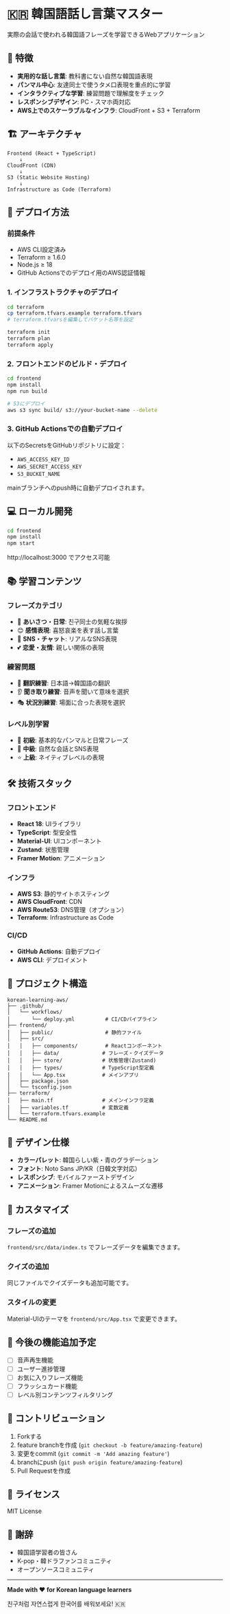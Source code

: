 # 🇰🇷 韓国語話し言葉マスター

実際の会話で使われる韓国語フレーズを学習できるWebアプリケーション

## 🎯 特徴

- **実用的な話し言葉**: 教科書にない自然な韓国語表現
- **パンマル中心**: 友達同士で使うタメ口表現を重点的に学習
- **インタラクティブな学習**: 練習問題で理解度をチェック
- **レスポンシブデザイン**: PC・スマホ両対応
- **AWS上でのスケーラブルなインフラ**: CloudFront + S3 + Terraform

## 🏗️ アーキテクチャ

```
Frontend (React + TypeScript)
    ↓
CloudFront (CDN)
    ↓
S3 (Static Website Hosting)
    ↓
Infrastructure as Code (Terraform)
```

## 🚀 デプロイ方法

### 前提条件

- AWS CLI設定済み
- Terraform ≥ 1.6.0
- Node.js ≥ 18
- GitHub Actionsでのデプロイ用のAWS認証情報

### 1. インフラストラクチャのデプロイ

```bash
cd terraform
cp terraform.tfvars.example terraform.tfvars
# terraform.tfvarsを編集してバケット名等を設定

terraform init
terraform plan
terraform apply
```

### 2. フロントエンドのビルド・デプロイ

```bash
cd frontend
npm install
npm run build

# S3にデプロイ
aws s3 sync build/ s3://your-bucket-name --delete
```

### 3. GitHub Actionsでの自動デプロイ

以下のSecretsをGitHubリポジトリに設定：

- `AWS_ACCESS_KEY_ID`
- `AWS_SECRET_ACCESS_KEY`
- `S3_BUCKET_NAME`

mainブランチへのpush時に自動デプロイされます。

## 💻 ローカル開発

```bash
cd frontend
npm install
npm start
```

http://localhost:3000 でアクセス可能

## 📚 学習コンテンツ

### フレーズカテゴリ
- 👋 **あいさつ・日常**: 친구同士の気軽な挨拶
- 😊 **感情表現**: 喜怒哀楽を表す話し言葉
- 💬 **SNS・チャット**: リアルなSNS表現
- 💕 **恋愛・友情**: 親しい関係の表現

### 練習問題
- 🔄 **翻訳練習**: 日本語→韓国語の翻訳
- 👂 **聞き取り練習**: 音声を聞いて意味を選択
- 🎭 **状況別練習**: 場面に合った表現を選択

### レベル別学習
- 🌱 **初級**: 基本的なパンマルと日常フレーズ
- 🚀 **中級**: 自然な会話とSNS表現
- ⭐ **上級**: ネイティブレベルの表現

## 🛠️ 技術スタック

### フロントエンド
- **React 18**: UIライブラリ
- **TypeScript**: 型安全性
- **Material-UI**: UIコンポーネント
- **Zustand**: 状態管理
- **Framer Motion**: アニメーション

### インフラ
- **AWS S3**: 静的サイトホスティング
- **AWS CloudFront**: CDN
- **AWS Route53**: DNS管理（オプション）
- **Terraform**: Infrastructure as Code

### CI/CD
- **GitHub Actions**: 自動デプロイ
- **AWS CLI**: デプロイメント

## 📁 プロジェクト構造

```
korean-learning-aws/
├── .github/
│   └── workflows/
│       └── deploy.yml          # CI/CDパイプライン
├── frontend/
│   ├── public/                 # 静的ファイル
│   ├── src/
│   │   ├── components/         # Reactコンポーネント
│   │   ├── data/              # フレーズ・クイズデータ
│   │   ├── store/             # 状態管理(Zustand)
│   │   ├── types/             # TypeScript型定義
│   │   └── App.tsx            # メインアプリ
│   ├── package.json
│   └── tsconfig.json
├── terraform/
│   ├── main.tf                # メインインフラ定義
│   ├── variables.tf           # 変数定義
│   └── terraform.tfvars.example
└── README.md
```

## 🎨 デザイン仕様

- **カラーパレット**: 韓国らしい紫・青のグラデーション
- **フォント**: Noto Sans JP/KR（日韓文字対応）
- **レスポンシブ**: モバイルファーストデザイン
- **アニメーション**: Framer Motionによるスムーズな遷移

## 🔧 カスタマイズ

### フレーズの追加
`frontend/src/data/index.ts` でフレーズデータを編集できます。

### クイズの追加
同じファイルでクイズデータも追加可能です。

### スタイルの変更
Material-UIのテーマを `frontend/src/App.tsx` で変更できます。

## 📝 今後の機能追加予定

- [ ] 音声再生機能
- [ ] ユーザー進捗管理
- [ ] お気に入りフレーズ機能
- [ ] フラッシュカード機能
- [ ] レベル別コンテンツフィルタリング

## 🤝 コントリビューション

1. Forkする
2. feature branchを作成 (`git checkout -b feature/amazing-feature`)
3. 変更をcommit (`git commit -m 'Add amazing feature'`)
4. branchにpush (`git push origin feature/amazing-feature`)
5. Pull Requestを作成

## 📄 ライセンス

MIT License

## 🙏 謝辞

- 韓国語学習者の皆さん
- K-pop・韓ドラファンコミュニティ
- オープンソースコミュニティ

---

**Made with ❤️ for Korean language learners**

친구처럼 자연스럽게 한국어를 배워보세요! 🇰🇷